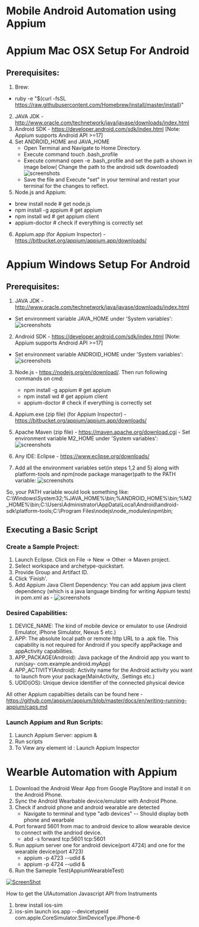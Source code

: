 # Mobile Android Automation using Appium

# Appium Mac OSX Setup For Android
## Prerequisites:
1. Brew:
  * ruby -e "$(curl -fsSL https://raw.githubusercontent.com/Homebrew/install/master/install)"
2. JAVA JDK - http://www.oracle.com/technetwork/java/javase/downloads/index.html
3. Android SDK - https://developer.android.com/sdk/index.html [Note: Appium supports Android API >=17]
4. Set ANDROID_HOME and JAVA_HOME
   * Open Terminal and Navigate to Home Directory.
   * Execute command touch .bash_profile
   * Execute command open -e .bash_profile and set the path a shown in image below( Change the path to the android sdk downloaded)
![screenshots](https://raw.githubusercontent.com/SmritiTuteja/VodQa_MobileAutomationWorkShop/master/screenshots/set_bash_profile.png)
   * Save the file and Execute "set" in your terminal and restart your terminal for the changes to reflect.
5. Node.js and Appium:
  * brew install node    # get node.js
  * npm install -g appium     # get appium
  * npm install wd    # get appium client
  * appium-doctor     # check if everything is correctly set
6. Appium.app (for Appium Inspector) - https://bitbucket.org/appium/appium.app/downloads/

# Appium Windows Setup For Android
## Prerequisites:
1. JAVA JDK - http://www.oracle.com/technetwork/java/javase/downloads/index.html
  * Set environment variable JAVA_HOME under 'System variables':  ![screenshots](https://raw.githubusercontent.com/SmritiTuteja/VodQa_MobileAutomationWorkShop/master/screenshots/set%20java-home.PNG)

2. Android SDK - https://developer.android.com/sdk/index.html [Note: Appium supports Android API >=17]
  * Set environment variable ANDROID_HOME under 'System variables': ![screenshots](https://raw.githubusercontent.com/SmritiTuteja/VodQa_MobileAutomationWorkShop/master/screenshots/set%20android-home.PNG)

3. Node.js - https://nodejs.org/en/download/. Then run following commands on cmd:
    * npm install -g appium    # get appium
    * npm install wd    # get appium client
    * appium-doctor    # check if everything is correctly set
4. Appium.exe (zip file) (for Appium Inspector) - https://bitbucket.org/appium/appium.app/downloads/
5. Apache Maven (zip file) - https://maven.apache.org/download.cgi - Set environment variable M2_HOME under 'System variables': 
![screenshots](https://raw.githubusercontent.com/SmritiTuteja/VodQa_MobileAutomationWorkShop/master/screenshots/set%20maven-home.PNG)

6. Any IDE: Eclipse - https://www.eclipse.org/downloads/
7. Add all the environment variables set(in steps 1,2 and 5) along with platform-tools and npm(node package manager)path to the PATH variable: 
![screenshots](https://raw.githubusercontent.com/SmritiTuteja/VodQa_MobileAutomationWorkShop/master/screenshots/set%20path%20variable.PNG)

So, your PATH variable would look something like:
C:\Windows\System32;%JAVA_HOME%\bin;%ANDROID_HOME%\bin;%M2_HOME%\bin;C:\Users\Administrator\AppData\Local\Android\android-sdk\platform-tools;C:\Program Files\nodejs\node_modules\npm\bin;




## Executing a Basic Script 
### Create a Sample Project:
1. Launch Eclipse. Click on File -> New -> Other -> Maven project.
2. Select workspace and archetype-quickstart.
3. Provide Group and Artifact ID.
4. Click 'Finish'.
5. Add Appium Java Client Dependency: You can add appium java client dependency (which is a java language binding for writing Appium tests) in pom.xml as - ![screenshots](https://raw.githubusercontent.com/SmritiTuteja/VodQa_MobileAutomationWorkShop/master/screenshots/java_client_dependency.PNG)

### Desired Capabilities: 
1.  DEVICE_NAME: The kind of mobile device or emulator to use (Android Emulator, iPhone Simulator, Nexus 5 etc.)
2.  APP: The absolute local path or remote http URL to a .apk file. This capability is not required for Android if you specify appPackage and appActivity capabilities.
3.  APP_PACKAGE(Android): Java package of the Android app you want to run(say- com.example.android.myApp)
4.  APP_ACTIVITY(Android): Activity name for the Android activity you want to launch from your package(MainActivity, .Settings etc.)
5.  UDID(iOS): Unique device identifier of the connected physical device

All other Appium capabilties details can be found here - https://github.com/appium/appium/blob/master/docs/en/writing-running-appium/caps.md

### Launch Appium and Run Scripts:
1. Launch Appium Server:  appium &
2. Run scripts
3. To View any element id : Launch Appium Inspector

# Wearble Automation with Appium

 1. Download the Android Wear App from Google PlayStore and install it on the Android Phone.
 2. Sync the Android Wearbable device/emulator with Android Phone.
 3. Check if android phone and android wearable are detected
    * Navigate to terminal and type "adb devices" -- Should display both phone and wearbale
 4. Port forward 5601 from mac to android device to allow wearable device to connect with the andriod device.
    * abd -s <device-serial-no> forward tcp:5601 tcp:5601
 5. Run appium server one for android device(port 4724) and one for the wearable device(port 4723)
    * appium -p 4723 --udid <wearbale-serial-number> &
    * appium -p 4724 --udid <android-phone-serial-number> &
 6. Run the Sameple Test(AppiumWearableTest)
 
[![ScreenShot](https://i.ytimg.com/vi/ULXhQTyLVIA/0.jpg?time=1439788986539)](https://www.youtube.com/watch?v=ULXhQTyLVIA)


How to get the UIAutomation Javascript API from Instruments

  1. brew install ios-sim
  2. ios-sim launch ios.app --devicetypeid com.apple.CoreSimulator.SimDeviceType.iPhone-6  
